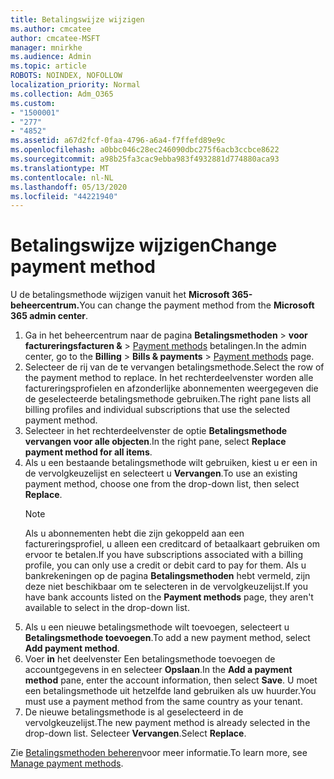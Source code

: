 ```yaml
---
title: Betalingswijze wijzigen
ms.author: cmcatee
author: cmcatee-MSFT
manager: mnirkhe
ms.audience: Admin
ms.topic: article
ROBOTS: NOINDEX, NOFOLLOW
localization_priority: Normal
ms.collection: Adm_O365
ms.custom:
- "1500001"
- "277"
- "4852"
ms.assetid: a67d2fcf-0faa-4796-a6a4-f7ffefd89e9c
ms.openlocfilehash: a0bbc046c28ec246090dbc275f6acb3ccbce8622
ms.sourcegitcommit: a98b25fa3cac9ebba983f4932881d774880aca93
ms.translationtype: MT
ms.contentlocale: nl-NL
ms.lasthandoff: 05/13/2020
ms.locfileid: "44221940"
---
```

# <a name="change-payment-method"></a><span data-ttu-id="36bc5-102">Betalingswijze wijzigen</span><span class="sxs-lookup"><span data-stu-id="36bc5-102">Change payment method</span></span>

<span data-ttu-id="36bc5-103">U de betalingsmethode wijzigen vanuit het **Microsoft 365-beheercentrum.**</span><span class="sxs-lookup"><span data-stu-id="36bc5-103">You can change the payment method from the **Microsoft 365 admin center**.</span></span>
  
1. <span data-ttu-id="36bc5-104">Ga in het beheercentrum naar de pagina **Betalingsmethoden**  >  **voor factureringsfacturen &**  >  [Payment methods](https://go.microsoft.com/fwlink/p/?linkid=2018806) betalingen.</span><span class="sxs-lookup"><span data-stu-id="36bc5-104">In the admin center, go to the **Billing** > **Bills & payments** > [Payment methods](https://go.microsoft.com/fwlink/p/?linkid=2018806) page.</span></span>
2. <span data-ttu-id="36bc5-105">Selecteer de rij van de te vervangen betalingsmethode.</span><span class="sxs-lookup"><span data-stu-id="36bc5-105">Select the row of the payment method to replace.</span></span> <span data-ttu-id="36bc5-106">In het rechterdeelvenster worden alle factureringsprofielen en afzonderlijke abonnementen weergegeven die de geselecteerde betalingsmethode gebruiken.</span><span class="sxs-lookup"><span data-stu-id="36bc5-106">The right pane lists all billing profiles and individual subscriptions that use the selected payment method.</span></span>
3. <span data-ttu-id="36bc5-107">Selecteer in het rechterdeelvenster de optie **Betalingsmethode vervangen voor alle objecten**.</span><span class="sxs-lookup"><span data-stu-id="36bc5-107">In the right pane, select **Replace payment method for all items**.</span></span>
4. <span data-ttu-id="36bc5-108">Als u een bestaande betalingsmethode wilt gebruiken, kiest u er een in de vervolgkeuzelijst en selecteert u **Vervangen**.</span><span class="sxs-lookup"><span data-stu-id="36bc5-108">To use an existing payment method, choose one from the drop-down list, then select **Replace**.</span></span>
    > [!NOTE]
    > <span data-ttu-id="36bc5-109">Als u abonnementen hebt die zijn gekoppeld aan een factureringsprofiel, u alleen een creditcard of betaalkaart gebruiken om ervoor te betalen.</span><span class="sxs-lookup"><span data-stu-id="36bc5-109">If you have subscriptions associated with a billing profile, you can only use a credit or debit card to pay for them.</span></span> <span data-ttu-id="36bc5-110">Als u bankrekeningen op de pagina **Betalingsmethoden** hebt vermeld, zijn deze niet beschikbaar om te selecteren in de vervolgkeuzelijst.</span><span class="sxs-lookup"><span data-stu-id="36bc5-110">If you have bank accounts listed on the **Payment methods** page, they aren't available to select in the drop-down list.</span></span>
5. <span data-ttu-id="36bc5-111">Als u een nieuwe betalingsmethode wilt toevoegen, selecteert u **Betalingsmethode toevoegen**.</span><span class="sxs-lookup"><span data-stu-id="36bc5-111">To add a new payment method, select **Add payment method**.</span></span>
6. <span data-ttu-id="36bc5-112">Voer **in** het deelvenster Een betalingsmethode toevoegen de accountgegevens in en selecteer **Opslaan**.</span><span class="sxs-lookup"><span data-stu-id="36bc5-112">In the **Add a payment method** pane, enter the account information, then select **Save**.</span></span> <span data-ttu-id="36bc5-113">U moet een betalingsmethode uit hetzelfde land gebruiken als uw huurder.</span><span class="sxs-lookup"><span data-stu-id="36bc5-113">You must use a payment method from the same country as your tenant.</span></span>
7. <span data-ttu-id="36bc5-114">De nieuwe betalingsmethode is al geselecteerd in de vervolgkeuzelijst.</span><span class="sxs-lookup"><span data-stu-id="36bc5-114">The new payment method is already selected in the drop-down list.</span></span> <span data-ttu-id="36bc5-115">Selecteer **Vervangen**.</span><span class="sxs-lookup"><span data-stu-id="36bc5-115">Select **Replace**.</span></span>

<span data-ttu-id="36bc5-116">Zie [Betalingsmethoden beheren](https://docs.microsoft.com/microsoft-365/commerce/billing-and-payments/manage-payment-methods)voor meer informatie.</span><span class="sxs-lookup"><span data-stu-id="36bc5-116">To learn more, see [Manage payment methods](https://docs.microsoft.com/microsoft-365/commerce/billing-and-payments/manage-payment-methods).</span></span>